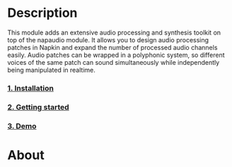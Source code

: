 # Description

This module adds an extensive audio processing and synthesis toolkit on top of the napaudio module. It allows you to design audio processing patches in Napkin and expand the number of processed audio channels easily. Audio patches can be wrapped in a polyphonic system, so different voices of the same patch can sound simultaneously while independently being manipulated in realtime.

### [1. Installation](manual/installation.md)
### [2. Getting started](manual/gettingstarted.md)
### [3. Demo](manual/demo.md)

# About
